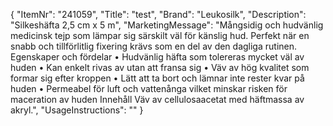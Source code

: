 {
  "ItemNr": "241059",
  "Title": "test",
  "Brand": "Leukosilk",
  "Description": "Silkeshäfta 2,5 cm x 5 m",
  "MarketingMessage": "Mångsidig och hudvänlig medicinsk tejp som lämpar sig särskilt väl för känslig hud. Perfekt när en snabb och tillförlitlig fixering krävs som en del av den dagliga rutinen. Egenskaper och fördelar • Hudvänlig häfta som tolereras mycket väl av huden • Kan enkelt rivas av utan att fransa sig • Väv av hög kvalitet som formar sig efter kroppen • Lätt att ta bort och lämnar inte rester kvar på huden • Permeabel för luft och vattenånga vilket minskar risken för maceration av huden Innehåll Väv av cellulosaacetat med häftmassa av akryl.",
  "UsageInstructions": ""
}